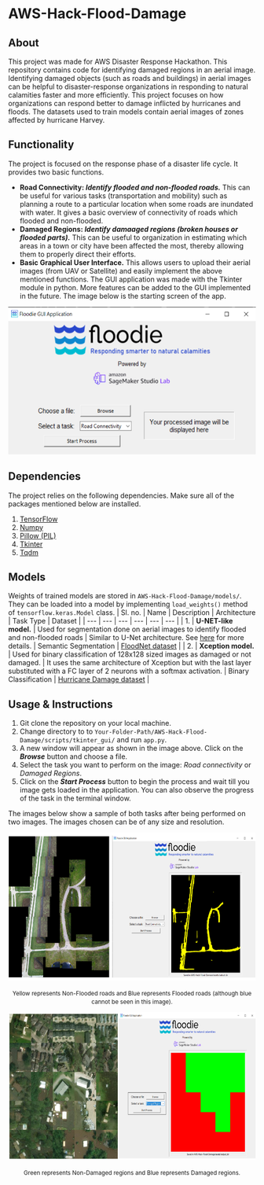 # AWS-Hack-Flood-Damage
## About
This project was made for AWS Disaster Response Hackathon. This repository contains code for identifying damaged regions in an aerial image. Identifying damaged objects (such as roads and buildings) in aerial images can be helpful to disaster-response organizations in responding to natural calamities faster and more efficiently. This project focuses on how organizations can respond better to damage inflicted by hurricanes and floods. The datasets used to train models contain aerial images of zones affected by hurricane Harvey.

## Functionality
The project is focused on the response phase of a disaster life cycle. It provides two basic functions. 
* **Road Connectivity: *Identify flooded and non-flooded roads.*** This can be useful for various tasks (transportation and mobility) such as planning a route to a particular location when some roads are inundated with water. It gives a basic overview of connectivity of roads which flooded and non-flooded. 
* **Damaged Regions: *Identify damaaged regions (broken houses or flooded parts).*** This can be useful to organization in estimating which areas in a town or city have been affected the most, thereby allowing them to properly direct their efforts. 
* **Basic Graphical User Interface.**</b> This allows users to upload their aerial images (from UAV or Satellite) and easily implement the above mentioned functions. The GUI application was made with the Tkinter module in python. More features can be added to the GUI implemented in the future. The image below is the starting screen of the app. 
<p align="center">
  <img src="assets/images/GUI_init_screen.png" style="height: 300px; width: 547px;"/>
</p>

## Dependencies 
The project relies on the following dependencies. Make sure all of the packages mentioned below are installed.
1. [TensorFlow](https://www.tensorflow.org/)
2. [Numpy](https://numpy.org/) 
3. [Pillow (PIL)](https://pillow.readthedocs.io/en/stable/)
4. [Tkinter](https://docs.python.org/3/library/tkinter.html)
5. [Tqdm](https://github.com/tqdm/tqdm)

## Models
Weights of trained models are stored in `AWS-Hack-Flood-Damage/models/`. They can be loaded into a model by implementing `load_weights()` method of `tensorflow.keras.Model` class.
| Sl. no. | Name | Description | Architecture | Task Type | Dataset | 
| --- | --- | --- | --- | --- | --- |
| 1. | **U-NET-like model.** | Used for segmentation done on aerial images to identify flooded and non-flooded roads | Similar to U-Net architecture. See [here](https://github.com/hamdaan19/AWS-Hack-Flood-Damage/blob/main/scripts/unet_xception_model.py) for more details. | Semantic Segmentation | [FloodNet dataset](https://github.com/BinaLab/FloodNet-Challenge-EARTHVISION2021) | 
| 2. | **Xception model.** | Used for binary classification of 128x128 sized images as damaged or not damaged. | It uses the same architecture of Xception but with the last layer substituted with a FC layer of 2 neurons with a softmax activation. | Binary Classification | [Hurricane Damage dataset](https://www.kaggle.com/kmader/satellite-images-of-hurricane-damage) |

## Usage & Instructions 
1. Git clone the repository on your local machine. 
2. Change directory to to `Your-Folder-Path/AWS-Hack-Flood-Damage/scripts/tkinter_gui/` and run `app.py`.
3. A new window will appear as shown in the image above. Click on the ***Browse*** button and choose a file. 
4. Select the task you want to perform on the image: *Road connectivity* or *Damaged Regions*.
5. Click on the ***Start Process*** button to begin the process and wait till you image gets loaded in the application. You can also observe the progress of the task in the terminal window. 

The images below show a sample of both tasks after being performed on two images. The images chosen can be of any size and resolution. 

<p align="center">
  <img src="assets/images/road_connectivity.png" style="height: 300px; width: 633px;"/>
</p>
<p align="center"><small>Yellow represents Non-Flooded roads and Blue represents Flooded roads (although blue cannot be seen in this image).</small></p>
<p align="center">
  <img src="assets/images/damaged_regions.png" style="height: 300px; width: 673px;"/>
</p>
<p align="center"><small>Green represents Non-Damaged regions and Blue represents Damaged regions.</small></p>
